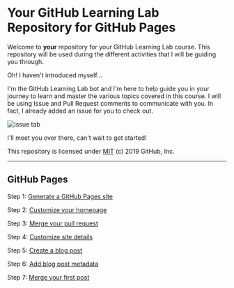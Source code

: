 # Your GitHub Learning Lab Repository for GitHub Pages

Welcome to **your** repository for your GitHub Learning Lab course. This repository will be used during the different activities that I will be guiding you through. 

Oh! I haven't introduced myself...

I'm the GitHub Learning Lab bot and I'm here to help guide you in your journey to learn and master the various topics covered in this course. I will be using Issue and Pull Request comments to communicate with you. In fact, I already added an issue for you to check out.

![issue tab](https://lab.github.com/public/images/issue_tab.png)

I'll meet you over there, can't wait to get started!

This repository is licensed under [MIT](../LICENSE) (c) 2019 GitHub, Inc.

--------------------------------------------------------------------------------------------------------------------------------------------------------------------

## GitHub Pages

Step 1: [Generate a GitHub Pages site](https://github.com/Zi-Tao/github-pages-with-jekyll/issues/1)

Step 2: [Customize your homepage](https://github.com/Zi-Tao/github-pages-with-jekyll/issues/1)

Step 3: [Merge your pull request](https://github.com/Zi-Tao/github-pages-with-jekyll/pull/2)

Step 4: [Customize site details](https://github.com/Zi-Tao/github-pages-with-jekyll/issues/3)

Step 5: [Create a blog post](https://github.com/Zi-Tao/github-pages-with-jekyll/pull/4)

Step 6: [Add blog post metadata](https://github.com/Zi-Tao/github-pages-with-jekyll/pull/4)

Step 7: [Merge your first post](https://github.com/Zi-Tao/github-pages-with-jekyll/pull/4)
